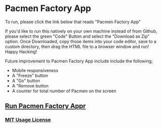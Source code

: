 # Pacmen Factory App

To run, please click the link below that reads "Pacmen Factory App"

If you'd like to run this natively on your own machine instead of from Github, please select the green "Code" Button and select the "Download as Zip" option. Once Downloaded, copy those items into your code editor, save to a custom directory, then drag the HTML file to a browser window and run!
Happy Hacking!


Future improvement to Pacmen Factory App include include the following;


 - Mobile responsiveness
 - A "Freeze" button
 - A "Go" button
 - A "Remove button
 - A counter for total number of Pacmen on the screen


## <a href="https://jsdavis92.github.io/pacmanAnimationCode/">Run Pacmen Factory Appr</a>
### <a href="https://github.com/jsdavis92/pacmanAnimationCode/blob/main/LICENSE">MIT Usage License</a>

